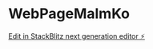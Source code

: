 # WebPageMalmKo

[Edit in StackBlitz next generation editor ⚡️](https://stackblitz.com/~/github.com/aleksmalm1/WebPageMalmKo)